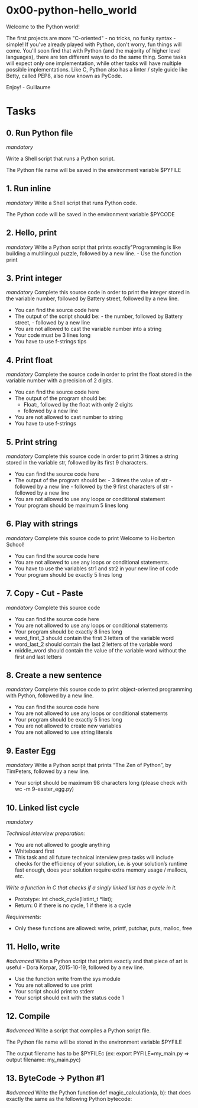 # 0x00-python-hello_world
Welcome to the Python world!

The first projects are more "C-oriented" - no tricks, no funky syntax - simple!
If you've already played with Python, don't worry, fun things will come.
You'll soon find that with Python (and the majority of higher level languages), there are ten different ways to do the same thing. Some tasks will expect only one implementation, while other tasks will have multiple possible implementations.
Like C, Python also has a linter / style guide like Betty, called PEP8, also now known as PyCode.

Enjoy!	       - Guillaume


# Tasks

## 0. Run Python file
_mandatory_

Write a Shell script that runs a Python script.

The Python file name will be saved in the environment variable $PYFILE


## 1. Run inline
_mandatory_
Write a Shell script that runs Python code.

The Python code will be saved in the environment variable $PYCODE


## 2. Hello, print
_mandatory_
Write a Python script that prints exactly"Programming is like building a multilingual puzzle, followed by a new line.
    - Use the function print



## 3. Print integer
_mandatory_
Complete this source code in order to print the integer stored in the variable number, followed by Battery street, followed by a new line.

- You can find the source code here
- The output of the script should be:
      - the number, followed by Battery street,
      - followed by a new line
- You are not allowed to cast the variable number into a string
- Your code must be 3 lines long
- You have to use f-strings tips



## 4. Print float
_mandatory_
Complete the source code in order to print the float stored in the variable number with a precision of 2 digits.

- You can find the source code here
- The output of the program should be:
  - Float:, followed by the float with only 2 digits
  - followed by a new line
- You are not allowed to cast number to string
- You have to use f-strings


## 5. Print string
_mandatory_
Complete this source code in order to print 3 times a string stored in the variable str, followed by its first 9 characters.

- You can find the source code here
- The output of the program should be:
      - 3 times the value of str
      - followed by a new line
      - followed by the 9 first characters of str
      - followed by a new line
- You are not allowed to use any loops or conditional statement
- Your program should be maximum 5 lines long



## 6. Play with strings
_mandatory_
Complete this source code to print Welcome to Holberton School!

- You can find the source code here
- You are not allowed to use any loops or conditional statements.
- You have to use the variables str1 and str2 in your new line of code
- Your program should be exactly 5 lines long


## 7. Copy - Cut - Paste
_mandatory_
Complete this source code

- You can find the source code here
- You are not allowed to use any loops or conditional statements
- Your program should be exactly 8 lines long
- word_first_3 should contain the first 3 letters of the variable word
- word_last_2 should contain the last 2 letters of the variable word
- middle_word should contain the value of the variable word without the first and last letters


## 8. Create a new sentence
_mandatory_
Complete this source code to print object-oriented programming with Python, followed by a new line.

- You can find the source code here
- You are not allowed to use any loops or conditional statements
- Your program should be exactly 5 lines long
- You are not allowed to create new variables
- You are not allowed to use string literals



## 9. Easter Egg
_mandatory_
Write a Python script that prints “The Zen of Python”, by TimPeters, followed by a new line.

- Your script should be maximum 98 characters long (please check with wc -m 9-easter_egg.py)



## 10. Linked list cycle
_mandatory_


*Technical interview preparation:*

- You are not allowed to google anything
- Whiteboard first
- This task and all future technical interview prep tasks will include checks for the efficiency of your solution, i.e. is your solution’s runtime fast enough, does your solution require extra memory usage / mallocs, etc.


*Write a function in C that checks if a singly linked list has a cycle in it.*

- Prototype: int check_cycle(listint_t *list);
- Return: 0 if there is no cycle, 1 if there is a cycle

*Requirements:*

- Only these functions are allowed: write, printf, putchar, puts, malloc, free


## 11. Hello, write
_#advanced_
Write a Python script that prints exactly and that piece of art is useful - Dora Korpar, 2015-10-19, followed by a new line.

- Use the function write from the sys module
- You are not allowed to use print
- Your script should print to stderr
- Your script should exit with the status code 1


## 12. Compile
_#advanced_
Write a script that compiles a Python script file.

The Python file name will be stored in the environment variable $PYFILE

The output filename has to be $PYFILEc (ex: export PYFILE=my_main.py => output filename: my_main.pyc)


## 13. ByteCode -> Python #1
_#advanced_
Write the Python function def magic_calculation(a, b): that does exactly the same as the following Python bytecode:
